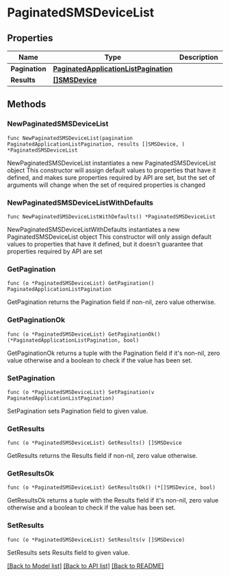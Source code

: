 # PaginatedSMSDeviceList

## Properties

Name | Type | Description | Notes
------------ | ------------- | ------------- | -------------
**Pagination** | [**PaginatedApplicationListPagination**](PaginatedApplicationListPagination.md) |  | 
**Results** | [**[]SMSDevice**](SMSDevice.md) |  | 

## Methods

### NewPaginatedSMSDeviceList

`func NewPaginatedSMSDeviceList(pagination PaginatedApplicationListPagination, results []SMSDevice, ) *PaginatedSMSDeviceList`

NewPaginatedSMSDeviceList instantiates a new PaginatedSMSDeviceList object
This constructor will assign default values to properties that have it defined,
and makes sure properties required by API are set, but the set of arguments
will change when the set of required properties is changed

### NewPaginatedSMSDeviceListWithDefaults

`func NewPaginatedSMSDeviceListWithDefaults() *PaginatedSMSDeviceList`

NewPaginatedSMSDeviceListWithDefaults instantiates a new PaginatedSMSDeviceList object
This constructor will only assign default values to properties that have it defined,
but it doesn't guarantee that properties required by API are set

### GetPagination

`func (o *PaginatedSMSDeviceList) GetPagination() PaginatedApplicationListPagination`

GetPagination returns the Pagination field if non-nil, zero value otherwise.

### GetPaginationOk

`func (o *PaginatedSMSDeviceList) GetPaginationOk() (*PaginatedApplicationListPagination, bool)`

GetPaginationOk returns a tuple with the Pagination field if it's non-nil, zero value otherwise
and a boolean to check if the value has been set.

### SetPagination

`func (o *PaginatedSMSDeviceList) SetPagination(v PaginatedApplicationListPagination)`

SetPagination sets Pagination field to given value.


### GetResults

`func (o *PaginatedSMSDeviceList) GetResults() []SMSDevice`

GetResults returns the Results field if non-nil, zero value otherwise.

### GetResultsOk

`func (o *PaginatedSMSDeviceList) GetResultsOk() (*[]SMSDevice, bool)`

GetResultsOk returns a tuple with the Results field if it's non-nil, zero value otherwise
and a boolean to check if the value has been set.

### SetResults

`func (o *PaginatedSMSDeviceList) SetResults(v []SMSDevice)`

SetResults sets Results field to given value.



[[Back to Model list]](../README.md#documentation-for-models) [[Back to API list]](../README.md#documentation-for-api-endpoints) [[Back to README]](../README.md)


